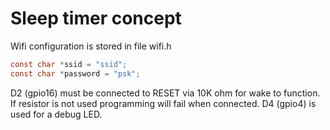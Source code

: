 # Sleep timer concept

Wifi configuration is stored in file wifi.h
```C
const char *ssid = "ssid";
const char *password = "psk";
```

D2 (gpio16) must be connected to RESET via 10K ohm for wake to function. If resistor is not used programming will fail when connected.
D4 (gpio4) is used for a debug LED.

